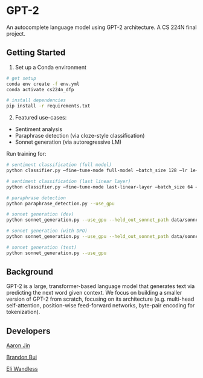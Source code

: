# GPT-2

An autocomplete language model using GPT-2 architecture. A CS 224N final project.

## Getting Started

1. Set up a Conda environment

```bash
# get setup
conda env create -f env.yml
conda activate cs224n_dfp

# install dependencies
pip install -r requirements.txt
```

2. Featured use-cases:

- Sentiment analysis
- Paraphrase detection (via cloze-style classification)
- Sonnet generation (via autoregressive LM)

Run training for:

```bash
# sentiment classification (full model)
python classifier.py –fine-tune-mode full-model –batch_size 128 –lr 1e-5 hidden_dropout_prob=0.1 –epochs=10

# sentiment classification (last linear layer)
python classifier.py –fine-tune-mode last-linear-layer –batch_size 64 –lr 1e-3 hidden_dropout_prob=0.1 –epochs=10
```

```bash
# paraphrase detection
python paraphrase_detection.py --use_gpu
```

```bash
# sonnet generation (dev)
python sonnet_generation.py --use_gpu --held_out_sonnet_path data/sonnets_held_out_dev.txt --sonnet_out predictions/generated_sonnets_dev.txt

# sonnet generation (with DPO)
python sonnet_generation.py --use_gpu --held_out_sonnet_path data/sonnets_held_out_dev.txt --sonnet_out predictions/generated_sonnets_dev.txt --dpo_mode

# sonnet generation (test)
python sonnet_generation.py --use_gpu
```

## Background

GPT-2 is a large, transformer-based language model that generates text via predicting the next word given context. We focus on building a smaller version of GPT-2 from scratch, focusing on its architecture (e.g. multi-head self-attention, position-wise feed-forward networks, byte-pair encoding for tokenization).

## Developers

[Aaron Jin](https://github.com/aaronkjin)

[Brandon Bui](https://github.com/brandonbui5)

[Eli Wandless](https://github.com/elidbc)
